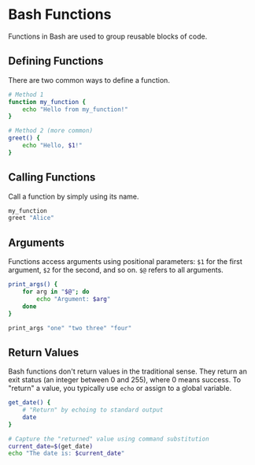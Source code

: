 # Bash Functions

Functions in Bash are used to group reusable blocks of code.

## Defining Functions
There are two common ways to define a function.

```bash
# Method 1
function my_function {
    echo "Hello from my_function!"
}

# Method 2 (more common)
greet() {
    echo "Hello, $1!"
}
```

## Calling Functions
Call a function by simply using its name.

```bash
my_function
greet "Alice"
```

## Arguments
Functions access arguments using positional parameters: `$1` for the first argument, `$2` for the second, and so on. `$@` refers to all arguments.

```bash
print_args() {
    for arg in "$@"; do
        echo "Argument: $arg"
    done
}

print_args "one" "two three" "four"
```

## Return Values
Bash functions don't return values in the traditional sense. They return an exit status (an integer between 0 and 255), where 0 means success. To "return" a value, you typically use `echo` or assign to a global variable.

```bash
get_date() {
    # "Return" by echoing to standard output
    date
}

# Capture the "returned" value using command substitution
current_date=$(get_date)
echo "The date is: $current_date"
```
